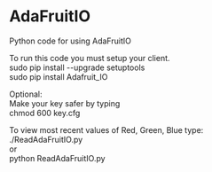 # AdaFruitIO<br>
Python code for using AdaFruitIO<br>

To run this code you must setup your client.<br>
sudo pip install --upgrade  setuptools<br>
sudo pip install Adafruit_IO<br>

Optional:<br> 
Make your key safer by typing<br>
chmod 600 key.cfg<br>

To view most recent values of Red, Green, Blue type:<br>
 ./ReadAdaFruitIO.py<br>
 or<br>
 python ReadAdaFruitIO.py<br>

